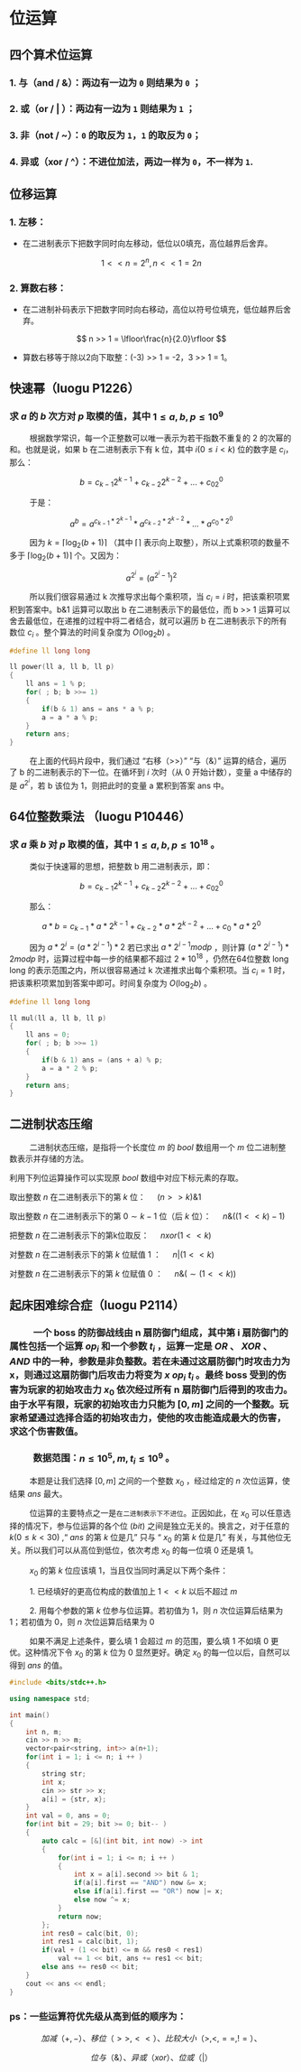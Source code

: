 # 位运算

## 四个算术位运算

### 1. 与（and / &）：两边有一边为 `0` 则结果为 `0` ；
### 2. 或（or / | ）：两边有一边为 `1` 则结果为 `1` ；
### 3. 非（not / ~）：`0` 的取反为 `1`，`1` 的取反为 `0`；
### 4. 异或（xor / ^）：不进位加法，两边一样为 `0`，不一样为 `1`.

##

## 位移运算

### 1. 左移：
- 在二进制表示下把数字同时向左移动，低位以0填充，高位越界后舍弃。

$$ 1 << n = 2^n , n << 1 = 2n $$

### 2. 算数右移：
- 在二进制补码表示下把数字同时向右移动，高位以符号位填充，低位越界后舍弃。
  
$$ n >> 1 = \lfloor\frac{n}{2.0}\rfloor $$

- 算数右移等于除以2向下取整：(-3) >> 1 = -2，3 >> 1 = 1。

##

## 快速幂（luogu P1226）

### 求 $a$ 的 $b$ 次方对 $p$ 取模的值，其中 $1 ≤ a,b,p ≤ 10^9$

$\qquad$ 根据数学常识，每一个正整数可以唯一表示为若干指数不重复的 2 的次幂的和。也就是说，如果 b 在二进制表示下有 k 位，其中 $i(0 \leq i \lt k)$ 位的数字是 $c_i$，那么：

$$b = c_{k-1}2^{k-1}+c_{k-2}2^{k-2}+...+c_02^0$$

$\qquad$ 于是：

$$ a^b=a^{c_{k-1} \ast 2^{k-1}} \ast a^{c_{k-2} \ast 2^{k-2}} \ast ... \ast a^{c_0 \ast 2^0} $$

$\qquad$ 因为 $k=\lceil\log_2{(b+1)}\rceil$ （其中 $\lceil\rceil$ 表示向上取整），所以上式乘积项的数量不多于 $\lceil\log_2{(b+1)}\rceil$ 个。又因为：

$$a^{2^i}={(a^{2^i-1})}^2$$

$\qquad$ 所以我们很容易通过 k 次推导求出每个乘积项，当 $c_i=i$ 时，把该乘积项累积到答案中。b&1 运算可以取出 b 在二进制表示下的最低位，而 b >> 1 运算可以舍去最低位，在递推的过程中将二者结合，就可以遍历 b 在二进制表示下的所有数位 $c_i$ 。整个算法的时间复杂度为 $O(\log_2 b)$ 。

```cpp
#define ll long long

ll power(ll a, ll b, ll p)
{
    ll ans = 1 % p;
    for( ; b; b >>= 1)
    {
        if(b & 1) ans = ans * a % p;
        a = a * a % p;
    }
    return ans;
}
```

$\qquad$ 在上面的代码片段中，我们通过 “右移（>>）” “与（&）” 运算的结合，遍历了 b 的二进制表示的下一位。在循坏到 $i$ 次时（从 0 开始计数），变量 a 中储存的是 $a^{2^i}$，若 b 该位为 1，则把此时的变量 a 累积到答案 ans 中。

##

## 64位整数乘法 （luogu P10446）

### 求 $a$ 乘 $b$ 对 $p$ 取模的值，其中 $1 \leq a,b,p \leq 10^{18}$ 。

$\qquad$ 类似于快速幂的思想，把整数 b 用二进制表示，即：

$$b = c_{k-1}2^{k-1}+c_{k-2}2^{k-2}+...+c_02^0$$

$\qquad$ 那么：

$$ a \ast b = c_{k-1} \ast a \ast 2^{k-1} + c_{k-2} \ast a \ast 2^{k-2} + ...+ c_0 \ast a \ast 2^0 $$

$\qquad$ 因为 $a \ast 2^i = (a \ast 2^{i-1}) \ast 2$ 若已求出 $a \ast 2^{i-1} mod p$ ，则计算 $(a \ast 2^{i-1}) \ast 2 mod p$ 时，运算过程中每一步的结果都不超过 $2 \ast 10^{18}$ ，仍然在64位整数 long long 的表示范围之内，所以很容易通过 k 次递推求出每个乘积项。当 $c_i=1$ 时，把该乘积项累加到答案中即可。时间复杂度为 $O(\log_2b)$ 。

```cpp
#define ll long long

ll mul(ll a, ll b, ll p)
{
    ll ans = 0;
    for( ; b; b >>= 1)
    {
        if(b & 1) ans = (ans + a) % p;
        a = a * 2 % p;
    }
    return ans;
}
```

##

## 二进制状态压缩

$\qquad$ 二进制状态压缩，是指将一个长度位 $m$ 的 $bool$ 数组用一个 $m$ 位二进制整数表示并存储的方法。

利用下列位运算操作可以实现原 $bool$ 数组中对应下标元素的存取。

取出整数 $n$ 在二进制表示下的第 $k$ 位： $\quad (n >> k) \& 1$

取出整数 $n$ 在二进制表示下的第 $0\sim k-1$ 位（后 $k$ 位）： $\quad n \& ((1<<k)-1)$

把整数 $n$ 在二进制表示下的第k位取反： $\quad n xor (1<<k)$ 

对整数 $n$ 在二进制表示下的第 $k$ 位赋值 $1$ ： $\quad n | (1<<k)$ 

对整数 $n$ 在二进制表示下的第 $k$ 位赋值 $0$ ： $\quad n \& (\sim (1<<k))$ 

##

## 起床困难综合症（luogu P2114）

### $\qquad$ 一个 boss 的防御战线由 n 扇防御门组成，其中第 i 扇防御门的属性包括一个运算 $op_i$ 和一个参数 $t_i$ ，运算一定是 $OR$ 、 $XOR$ 、 $AND$ 中的一种，参数是非负整数。若在未通过这扇防御门时攻击力为 x，则通过这扇防御门后攻击力将变为 $x\;op_i\;t_i$ 。最终 boss 受到的伤害为玩家的初始攻击力 $x_0$ 依次经过所有 n 扇防御门后得到的攻击力。由于水平有限，玩家的初始攻击力只能为 $[0,m]$ 之间的一个整数。玩家希望通过选择合适的初始攻击力，使他的攻击能造成最大的伤害，求这个伤害数值。
### $\qquad$ 数据范围：$n\leq10^5,m,t_i\leq10^9$ 。

$\qquad$ 本题是让我们选择 $[0,m]$ 之间的一个整数 $x_0$ ，经过给定的 $n$ 次位运算，使结果 $ans$ 最大。

$\qquad$ 位运算的主要特点之一是`在二进制表示下不进位`。正因如此，在 $x_0$ 可以任意选择的情况下，参与位运算的各个位 $(bit)$ 之间是独立无关的。换言之，对于任意的 $k(0\leq k\lt30)$ ,“ $ans$ 的第 $k$ 位是几” 只与 “ $x_0$ 的第 $k$ 位是几” 有关，与其他位无关。所以我们可以从高位到低位，依次考虑 $x_0$ 的每一位填 0 还是填 1。

$\qquad$ $x_0$ 的第 $k$ 位应该填 1，当且仅当同时满足以下两个条件：

$\qquad$ 1. 已经填好的更高位构成的数值加上 $1<<k$ 以后不超过 $m$

$\qquad$ 2. 用每个参数的第 $k$ 位参与位运算。若初值为 1，则 $n$ 次位运算后结果为 1；若初值为 0，则 $n$ 次位运算后结果为 0

$\qquad$ 如果不满足上述条件，要么填 1 会超过 $m$ 的范围，要么填 1 不如填 0 更优。这种情况下令 $x_0$ 的第 $k$ 位为 0 显然更好。确定 $x_0$ 的每一位以后，自然可以得到 $ans$ 的值。

```cpp
#include <bits/stdc++.h>

using namespace std;

int main()
{
    int n, m;
    cin >> n >> m;
    vector<pair<string, int>> a(n+1);
    for(int i = 1; i <= n; i ++ )
    {
        string str;
        int x;
        cin >> str >> x;
        a[i] = {str, x};
    }
    int val = 0, ans = 0;
    for(int bit = 29; bit >= 0; bit-- )
    {
        auto calc = [&](int bit, int now) -> int
        {
            for(int i = 1; i <= n; i ++ )
            {
                int x = a[i].second >> bit & 1;
                if(a[i].first == "AND") now &= x;
                else if(a[i].first == "OR") now |= x;
                else now ^= x;
            }
            return now;
        };
        int res0 = calc(bit, 0);
        int res1 = calc(bit, 1);
        if(val + (1 << bit) <= m && res0 < res1)
            val += 1 << bit, ans += res1 << bit;
        else ans += res0 << bit;
    }
    cout << ans << endl;
}
```
### ps：一些运算符优先级从高到低的顺序为：

$$ 加减（+,-）、移位（>>,<<）、比较大小（>,<,==,!=）、 $$

$$ 位与（\&）、异或（xor）、位或（|） $$

##